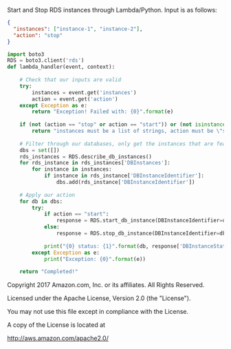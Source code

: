Start and Stop RDS instances through Lambda/Python. Input is as follows:

```json
{
  "instances": ["instance-1", "instance-2"],
  "action": "stop"
}
```

```python
import boto3
RDS = boto3.client('rds')
def lambda_handler(event, context):
    
    # Check that our inputs are valid
    try:
        instances = event.get('instances')
        action = event.get('action')
    except Exception as e:
        return "Exception! Failed with: {0}".format(e)
    
    if (not (action == "stop" or action == "start")) or (not isinstance(instances, list)):
        return "instances must be a list of strings, action must be \"start\" or \"stop\""
    
    # Filter through our databases, only get the instances that are featured in our instances list
    dbs = set([])
    rds_instances = RDS.describe_db_instances()
    for rds_instance in rds_instances['DBInstances']:
        for instance in instances:
            if instance in rds_instance['DBInstanceIdentifier']:
                dbs.add(rds_instance['DBInstanceIdentifier'])
    
    # Apply our action
    for db in dbs:
        try:
            if action == "start":
                response = RDS.start_db_instance(DBInstanceIdentifier=db)
            else:
                response = RDS.stop_db_instance(DBInstanceIdentifier=db)
                
            print("{0} status: {1}".format(db, response['DBInstanceStatus']))
        except Exception as e:
            print("Exception: {0}".format(e))
    
    return "Completed!"
```

Copyright 2017 Amazon.com, Inc. or its affiliates. All Rights Reserved.

Licensed under the Apache License, Version 2.0 (the "License").

You may not use this file except in compliance with the License.

A copy of the License is located at

<http://aws.amazon.com/apache2.0/>